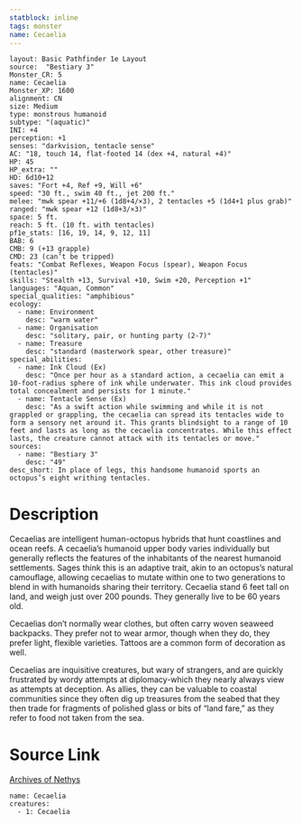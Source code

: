 ```yaml
---
statblock: inline
tags: monster
name: Cecaelia
---
```

```statblock
layout: Basic Pathfinder 1e Layout
source:  "Bestiary 3"
Monster_CR: 5
name: Cecaelia
Monster_XP: 1600
alignment: CN
size: Medium
type: monstrous humanoid
subtype: "(aquatic)"
INI: +4
perception: +1
senses: "darkvision, tentacle sense"
AC: "18, touch 14, flat-footed 14 (dex +4, natural +4)"
HP: 45
HP_extra: ""
HD: 6d10+12
saves: "Fort +4, Ref +9, Will +6"
speed: "30 ft., swim 40 ft., jet 200 ft."
melee: "mwk spear +11/+6 (1d8+4/×3), 2 tentacles +5 (1d4+1 plus grab)"
ranged: "mwk spear +12 (1d8+3/×3)"
space: 5 ft.
reach: 5 ft. (10 ft. with tentacles)
pf1e_stats: [16, 19, 14, 9, 12, 11]
BAB: 6
CMB: 9 (+13 grapple)
CMD: 23 (can’t be tripped)
feats: "Combat Reflexes, Weapon Focus (spear), Weapon Focus (tentacles)"
skills: "Stealth +13, Survival +10, Swim +20, Perception +1"
languages: "Aquan, Common"
special_qualities: "amphibious"
ecology:
  - name: Environment
    desc: "warm water"
  - name: Organisation
    desc: "solitary, pair, or hunting party (2-7)"
  - name: Treasure
    desc: "standard (masterwork spear, other treasure)"
special_abilities:
  - name: Ink Cloud (Ex)
    desc: "Once per hour as a standard action, a cecaelia can emit a 10-foot-radius sphere of ink while underwater. This ink cloud provides total concealment and persists for 1 minute."
  - name: Tentacle Sense (Ex)
    desc: "As a swift action while swimming and while it is not grappled or grappling, the cecaelia can spread its tentacles wide to form a sensory net around it. This grants blindsight to a range of 10 feet and lasts as long as the cecaelia concentrates. While this effect lasts, the creature cannot attack with its tentacles or move."
sources:
  - name: "Bestiary 3"
    desc: "49"
desc_short: In place of legs, this handsome humanoid sports an octopus’s eight writhing tentacles.
```
# Description
Cecaelias are intelligent human-octopus hybrids that hunt coastlines and ocean reefs. A cecaelia’s humanoid upper body varies individually but generally reflects the features of the inhabitants of the nearest humanoid settlements. Sages think this is an adaptive trait, akin to an octopus’s natural camouflage, allowing cecaelias to mutate within one to two generations to blend in with humanoids sharing their territory. Cecaelia stand 6 feet tall on land, and weigh just over 200 pounds. They generally live to be 60 years old.

Cecaelias don’t normally wear clothes, but often carry woven seaweed backpacks. They prefer not to wear armor, though when they do, they prefer light, flexible varieties. Tattoos are a common form of decoration as well.

Cecaelias are inquisitive creatures, but wary of strangers, and are quickly frustrated by wordy attempts at diplomacy-which they nearly always view as attempts at deception. As allies, they can be valuable to coastal communities since they often dig up treasures from the seabed that they then trade for fragments of polished glass or bits of “land fare,” as they refer to food not taken from the sea.
# Source Link
[Archives of Nethys](https://aonprd.com/MonsterDisplay.aspx?ItemName=Cecaelia)
```encounter-table
name: Cecaelia
creatures:
  - 1: Cecaelia
```
